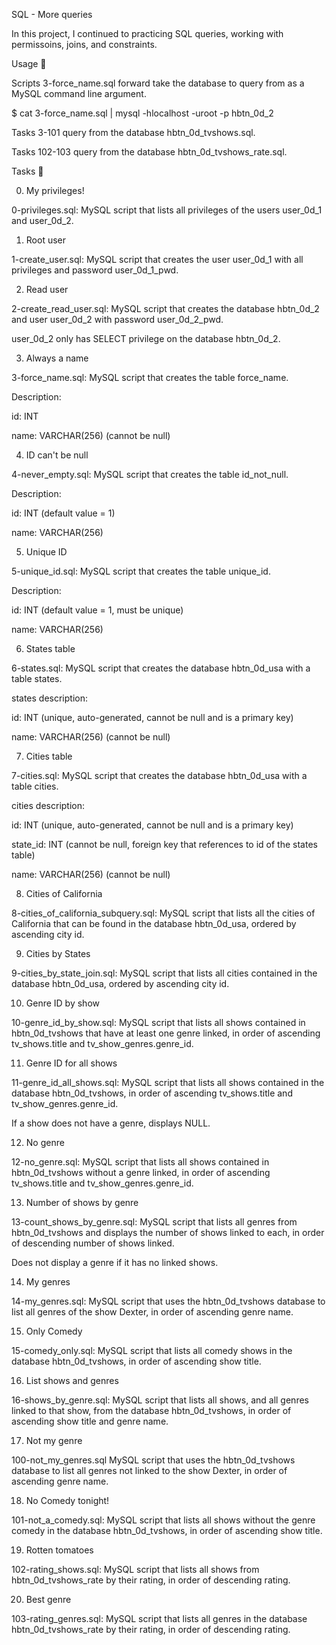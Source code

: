 SQL - More queries

In this project, I continued to practicing SQL queries, working with permissoins, joins, and constraints.



Usage 🐬

Scripts 3-force_name.sql forward take the database to query from as a MySQL command line argument.

$ cat 3-force_name.sql | mysql -hlocalhost -uroot -p hbtn_0d_2

Tasks 3-101 query from the database hbtn_0d_tvshows.sql.

Tasks 102-103 query from the database hbtn_0d_tvshows_rate.sql.

Tasks 📃

0. My privileges!



0-privileges.sql: MySQL script that lists all privileges of the users user_0d_1 and user_0d_2.

1. Root user



1-create_user.sql: MySQL script that creates the user user_0d_1 with all privileges and password user_0d_1_pwd.

2. Read user



2-create_read_user.sql: MySQL script that creates the database hbtn_0d_2 and user user_0d_2 with password user_0d_2_pwd.

user_0d_2 only has SELECT privilege on the database hbtn_0d_2.

3. Always a name



3-force_name.sql: MySQL script that creates the table force_name.

Description:

id: INT

name: VARCHAR(256) (cannot be null)

4. ID can't be null



4-never_empty.sql: MySQL script that creates the table id_not_null.

Description:

id: INT (default value = 1)

name: VARCHAR(256)

5. Unique ID



5-unique_id.sql: MySQL script that creates the table unique_id.

Description:

id: INT (default value = 1, must be unique)

name: VARCHAR(256)

6. States table



6-states.sql: MySQL script that creates the database hbtn_0d_usa with a table states.

states description:

id: INT (unique, auto-generated, cannot be null and is a primary key)

name: VARCHAR(256) (cannot be null)

7. Cities table



7-cities.sql: MySQL script that creates the database hbtn_0d_usa with a table cities.

cities description:

id: INT (unique, auto-generated, cannot be null and is a primary key)

state_id: INT (cannot be null, foreign key that references to id of the states table)

name: VARCHAR(256) (cannot be null)

8. Cities of California



8-cities_of_california_subquery.sql: MySQL script that lists all the cities of California that can be found in the database hbtn_0d_usa, ordered by ascending city id.

9. Cities by States



9-cities_by_state_join.sql: MySQL script that lists all cities contained in the database hbtn_0d_usa, ordered by ascending city id.

10. Genre ID by show



10-genre_id_by_show.sql: MySQL script that lists all shows contained in hbtn_0d_tvshows that have at least one genre linked, in order of ascending tv_shows.title and tv_show_genres.genre_id.

11. Genre ID for all shows



11-genre_id_all_shows.sql: MySQL script that lists all shows contained in the database hbtn_0d_tvshows, in order of ascending tv_shows.title and tv_show_genres.genre_id.

If a show does not have a genre, displays NULL.

12. No genre



12-no_genre.sql: MySQL script that lists all shows contained in hbtn_0d_tvshows without a genre linked, in order of ascending tv_shows.title and tv_show_genres.genre_id.

13. Number of shows by genre



13-count_shows_by_genre.sql: MySQL script that lists all genres from hbtn_0d_tvshows and displays the number of shows linked to each, in order of descending number of shows linked.

Does not display a genre if it has no linked shows.

14. My genres



14-my_genres.sql: MySQL script that uses the hbtn_0d_tvshows database to list all genres of the show Dexter, in order of ascending genre name.

15. Only Comedy



15-comedy_only.sql: MySQL script that lists all comedy shows in the database hbtn_0d_tvshows, in order of ascending show title.

16. List shows and genres



16-shows_by_genre.sql: MySQL script that lists all shows, and all genres linked to that show, from the database hbtn_0d_tvshows, in order of ascending show title and genre name.

17. Not my genre



100-not_my_genres.sql MySQL script that uses the hbtn_0d_tvshows database to list all genres not linked to the show Dexter, in order of ascending genre name.

18. No Comedy tonight!



101-not_a_comedy.sql: MySQL script that lists all shows without the genre comedy in the database hbtn_0d_tvshows, in order of ascending show title.

19. Rotten tomatoes



102-rating_shows.sql: MySQL script that lists all shows from hbtn_0d_tvshows_rate by their rating, in order of descending rating.

20. Best genre



103-rating_genres.sql: MySQL script that lists all genres in the database hbtn_0d_tvshows_rate by their rating, in order of descending rating.
